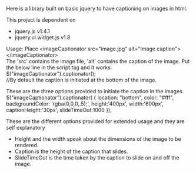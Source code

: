Here is a library built on basic jquery to have captioning on images in html.

This project is dependent on
- 	jquery.js v1.4.1
- jquery.ui.widget.js v1.8

Usage:
Place &lt;imageCaptionator src="image.jpg" alt="Image caption"&gt;&lt;/imageCaptionator&gt;
<br />The 'src' contains the image file, 'alt' contains the caption of the image. Put the below line in the script tag and it works.
$("imageCaptionator").captionator();
<br />//By default the caption is initiated at the bottom of the image.


These are the three options provided to initiate the caption in the images.
$("imageCaptionator").captionator(
    {
        location: "bottom",
        color: "#fff",
        backgroundColor: 'rgba(0,0,0,.5);',
        height:'400px',
        width:'600px',
        captionHeight:'30px',
        slideTimeOut:1000
    });

These are the different options provided for extended usage and they are self explanatory
- Height and the width speak about the dimensions of the image to be rendered.
- Caption is the height of the caption that slides.
- SlideTimeOut is the time taken by the caption to slide on and off the image.

